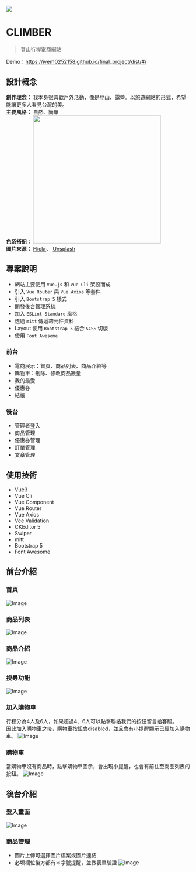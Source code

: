![](https://i.imgur.com/ZTxaBFH.jpg)

# CLIMBER
> 登山行程電商網站

Demo：https://iven10252158.github.io/final_project/dist/#/


## 設計概念
**創作理念：** 我本身很喜歡戶外活動，像是登山、露營。以旅遊網站的形式，希望能讓更多人看見台灣的美。<br>
**主要風格：** 自然、簡單<br>
**色系搭配：**
<img src="https://i.imgur.com/xNWBTXx.png" width="350" /><br>
**圖片來源：**
[Flickr](https://www.flickr.com/)、
[Unsplash](https://unsplash.com/)<br>

## 專案說明
* 網站主要使用 `Vue.js` 和 `Vue Cli` 架設而成
* 引入 `Vue Router` 與 `Vue Axios` 等套件
* 引入 `Bootstrap 5` 樣式
* 開發後台管理系統
* 加入 `ESLint Standard` 風格
* 透過 `mitt` 傳遞跨元件資料
* Layout 使用 `Bootstrap 5` 結合 `SCSS` 切版
* 使用 `Font Awesome`

### 前台
* 電商展示：首頁、商品列表、商品介紹等
* 購物車：刪除、修改商品數量
* 我的最愛
* 優惠券
* 結帳

### 後台
* 管理者登入
* 商品管理
* 優惠券管理
* 訂單管理
* 文章管理

## 使用技術
* Vue3
* Vue Cli
* Vue Component
* Vue Router
* Vue Axios
* Vee Validation
* CKEditor 5
* Swiper
* mitt
* Bootstrap 5
* Font Awesome

## 前台介紹
### 首頁
![Image](https://i.imgur.com/ryf7L8d.jpg)

### 商品列表
![Image](https://i.imgur.com/ST2mHzC.jpg)

### 商品介紹
![Image](https://i.imgur.com/wEV8wF9.jpg)

### 搜尋功能
![Image](https://i.imgur.com/dzhyaR0.gif)

### 加入購物車
行程分為4人及6人，如果超過4、6人可以點擊聯絡我們的按鈕留言給客服。<br>
因此加入購物車之後，購物車按鈕會disabled，並且會有小提醒顯示已經加入購物車。
![Image](https://i.imgur.com/Gt2Ol5f.gif)

### 購物車
當購物車沒有商品時，點擊購物車圖示，會出現小提醒，也會有前往至商品列表的按鈕。
![Image](https://i.imgur.com/zFE53NO.jpg)

## 後台介紹
### 登入畫面
![Image](https://i.imgur.com/wkmnqot.gif)


### 商品管理
- 圖片上傳可選擇圖片檔案或圖片連結
- 必填欄位後方都有＊字號提醒，並做表單驗證
![Image](https://i.imgur.com/FFrIjOH.png)

